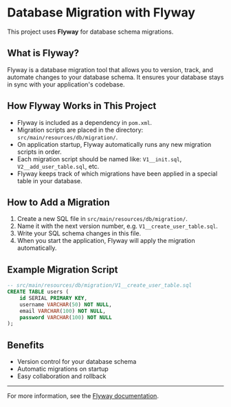 # Database Migration with Flyway

This project uses **Flyway** for database schema migrations.

## What is Flyway?

Flyway is a database migration tool that allows you to version, track, and automate changes to your database schema. It ensures your database stays in sync with your application's codebase.

## How Flyway Works in This Project

- Flyway is included as a dependency in `pom.xml`.
- Migration scripts are placed in the directory: `src/main/resources/db/migration/`.
- On application startup, Flyway automatically runs any new migration scripts in order.
- Each migration script should be named like: `V1__init.sql`, `V2__add_user_table.sql`, etc.
- Flyway keeps track of which migrations have been applied in a special table in your database.

## How to Add a Migration

1. Create a new SQL file in `src/main/resources/db/migration/`.
2. Name it with the next version number, e.g. `V1__create_user_table.sql`.
3. Write your SQL schema changes in this file.
4. When you start the application, Flyway will apply the migration automatically.

## Example Migration Script

```sql
-- src/main/resources/db/migration/V1__create_user_table.sql
CREATE TABLE users (
    id SERIAL PRIMARY KEY,
    username VARCHAR(50) NOT NULL,
    email VARCHAR(100) NOT NULL,
    password VARCHAR(100) NOT NULL
);
```

## Benefits

- Version control for your database schema
- Automatic migrations on startup
- Easy collaboration and rollback

---

For more information, see the [Flyway documentation](https://flywaydb.org/documentation/).
